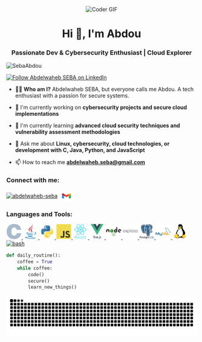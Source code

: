 <p align="center">
  <img src="https://media.giphy.com/media/M9gbBd9nbDrOTu1Mqx/giphy.gif" alt="Coder GIF" width="480"/>
</p>

<h1 align="center">Hi 👋, I'm Abdou</h1>
<h3 align="center">Passionate Dev & Cybersecurity Enthusiast | Cloud Explorer</h3>

<p align="left"> <img src="https://komarev.com/ghpvc/?username=SebaAbdou&label=Profile%20views&color=0e75b6&style=flat" alt="SebaAbdou" /> </p>

<p align="left"> 
  <a href="https://www.linkedin.com/in/abdelwaheb-seba/" target="blank">
    <img src="https://img.shields.io/badge/Follow%20Me-LinkedIn-blue?style=for-the-badge&logo=linkedin" 
         alt="Follow Abdelwaheb SEBA on LinkedIn" />
  </a> 
</p>

- 🧙‍♂️ **Who am I?** Abdelwaheb SEBA, but everyone calls me Abdou. A tech enthusiast with a passion for secure systems.

- 🔭 I'm currently working on **cybersecurity projects and secure cloud implementations**

- 🌱 I'm currently learning **advanced cloud security techniques and vulnerability assessment methodologies**

- 💬 Ask me about **Linux, cybersecurity, cloud technologies, or development with C, Java, Python, and JavaScript**

- 📫 How to reach me **abdelwaheb.seba@gmail.com**

<h3 align="left">Connect with me:</h3>
<p align="left">
<a href="https://www.linkedin.com/in/abdelwaheb-seba/" target="blank"><img align="center" src="https://raw.githubusercontent.com/rahuldkjain/github-profile-readme-generator/master/src/images/icons/Social/linked-in-alt.svg" alt="abdelwaheb-seba" height="30" width="40" /></a>
<a href="mailto:abdelwaheb.seba@gmail.com" target="blank"><img align="center" src="https://raw.githubusercontent.com/timche/gmail-desktop/main/media/icon.svg" alt="email" height="30" width="40" /></a>
</p>

<h3 align="left">Languages and Tools:</h3>
<p align="left">
<a href="https://www.cprogramming.com/" target="_blank" rel="noreferrer"> <img src="https://raw.githubusercontent.com/devicons/devicon/master/icons/c/c-original.svg" alt="c" width="40" height="40"/> </a> <a href="https://www.java.com" target="_blank" rel="noreferrer"> <img src="https://raw.githubusercontent.com/devicons/devicon/master/icons/java/java-original.svg" alt="java" width="40" height="40"/> </a> <a href="https://www.python.org" target="_blank" rel="noreferrer"> <img src="https://raw.githubusercontent.com/devicons/devicon/master/icons/python/python-original.svg" alt="python" width="40" height="40"/> </a> <a href="https://developer.mozilla.org/en-US/docs/Web/JavaScript" target="_blank" rel="noreferrer"> <img src="https://raw.githubusercontent.com/devicons/devicon/master/icons/javascript/javascript-original.svg" alt="javascript" width="40" height="40"/> </a> <a href="https://reactjs.org/" target="_blank" rel="noreferrer"> <img src="https://raw.githubusercontent.com/devicons/devicon/master/icons/react/react-original-wordmark.svg" alt="react" width="40" height="40"/> </a> <a href="https://vuejs.org/" target="_blank" rel="noreferrer"> <img src="https://raw.githubusercontent.com/devicons/devicon/master/icons/vuejs/vuejs-original-wordmark.svg" alt="vuejs" width="40" height="40"/> </a> <a href="https://nodejs.org" target="_blank" rel="noreferrer"> <img src="https://raw.githubusercontent.com/devicons/devicon/master/icons/nodejs/nodejs-original-wordmark.svg" alt="nodejs" width="40" height="40"/> </a> <a href="https://expressjs.com" target="_blank" rel="noreferrer"> <img src="https://raw.githubusercontent.com/devicons/devicon/master/icons/express/express-original-wordmark.svg" alt="express" width="40" height="40"/> </a> <a href="https://www.postgresql.org" target="_blank" rel="noreferrer"> <img src="https://raw.githubusercontent.com/devicons/devicon/master/icons/postgresql/postgresql-original-wordmark.svg" alt="postgresql" width="40" height="40"/> </a> <a href="https://www.mysql.com/" target="_blank" rel="noreferrer"> <img src="https://raw.githubusercontent.com/devicons/devicon/master/icons/mysql/mysql-original-wordmark.svg" alt="mysql" width="40" height="40"/> </a> <a href="https://www.linux.org/" target="_blank" rel="noreferrer"> <img src="https://raw.githubusercontent.com/devicons/devicon/master/icons/linux/linux-original.svg" alt="linux" width="40" height="40"/> </a> <a href="https://www.gnu.org/software/bash/" target="_blank" rel="noreferrer"> <img src="https://www.vectorlogo.zone/logos/gnu_bash/gnu_bash-icon.svg" alt="bash" width="40" height="40"/> </a> </p>

```python
def daily_routine():
    coffee = True
    while coffee:
        code()
        secure()
        learn_new_things()
```

<picture>
  <source media="(prefers-color-scheme: dark)" srcset="https://raw.githubusercontent.com/SebaAbdou/SebaAbdou/output/github-snake-dark.svg" />
  <source media="(prefers-color-scheme: light)" srcset="https://raw.githubusercontent.com/SebaAbdou/SebaAbdou/output/github-snake.svg" />
  <img alt="github-snake" src="https://raw.githubusercontent.com/SebaAbdou/SebaAbdou/output/github-snake.svg" />
</picture>